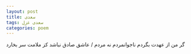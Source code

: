 ```yaml
---
layout: post
title: سعدی
tags: سعدی غزل
categories: poem
---
```


گر من از عهدت بگردم ناجوانمردم نه مردم / عاشق صادق نباشد کز ملامت سر بخارد
